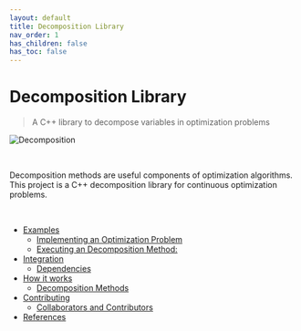 ```yaml
---
layout: default
title: Decomposition Library
nav_order: 1
has_children: false
has_toc: false
---
```

# Decomposition Library

> A C++ library to decompose variables in optimization problems

<!-- Later replace with a better image. Some visualization from matplotlib would do. -->
![Decomposition](https://w7.pngwing.com/pngs/318/666/png-transparent-analysis-chart-decomposition-decomposition-analysis-ppt-chart-blue-text-logo.png)

<br/>

<!-- Later replace with a better text: problem, why it's useful, why it's unsolved, what this lib does -->
Decomposition methods are useful components of optimization algorithms. This project is a C++ decomposition library for continuous optimization problems.

 <br/>
 


- [Examples](examples.md)
  - [Implementing an Optimization Problem](examples/implementing-an-optimization-problem.md)
  - [Executing an Decomposition Method:](examples/executing-an-decomposition-method.md)
- [Integration](integration.md)
  - [Dependencies](integration/dependencies.md)
- [How it works](how-it-works.md)
  - [Decomposition Methods](how-it-works/decomposition-methods.md)
- [Contributing](contributing.md)
  - [Collaborators and Contributors](contributing/collaborators-and-contributors.md)
- [References](references.md)


<!-- Generated with mdsplit: https://github.com/alandefreitas/mdsplit -->
